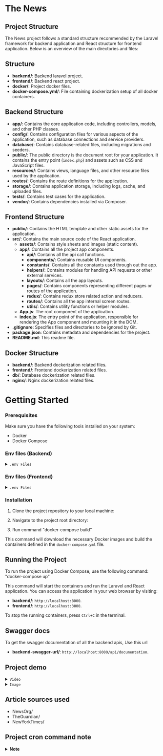 # The News
## Project Structure

The News project follows a standard structure recommended by the Laravel framework for backend application and React structure for frontend application. Below is an overview of the main directories and files:

## Structure
- **backend/**: Backend laravel project.
- **frontend/**: Backend react project.
- **docker/**: Project docker files.
- **docker-compose.yml/**: File containing dockerization setup of all docker containers.

## Backend Structure
- **app/**: Contains the core application code, including controllers, models, and other PHP classes.
- **config/**: Contains configuration files for various aspects of the application, such as database connections and service providers.
- **database/**: Contains database-related files, including migrations and seeders.
- **public/**: The public directory is the document root for your application. It contains the entry point (`index.php`) and assets such as CSS and JavaScript files.
- **resources/**: Contains views, language files, and other resource files used by the application.
- **routes/**: Contains the route definitions for the application.
- **storage/**: Contains application storage, including logs, cache, and uploaded files.
- **tests/**: Contains test cases for the application.
- **vendor/**: Contains dependencies installed via Composer.

## Frontend Structure
- **public/**: Contains the HTML template and other static assets for the application.
- **src/**: Contains the main source code of the React application.
  - **assets/**: Contains style sheets and images (static content).
  - **app/**: Contains all the project app components.
    - **api/**: Contains all the api call functions.
    - **components/**: Contains reusable UI components.
    - **constants/**: Contains all the constants used through out the app.
    - **helpers/**: Contains modules for handling API requests or other external services.
    - **layouts/**: Contains all the app layouts.
    - **pages/**: Contains components representing different pages or routes of the application.
    - **redux/**: Contains redux store related action and reducers.
    - **routes/**: Contains all the app internal screen routes.
    - **utils/**: Contains utility functions or helper modules.
  - **App.js**: The root component of the application.
  - **index.js**: The entry point of the application, responsible for rendering the App component and mounting it in the DOM.
- **.gitignore**: Specifies files and directories to be ignored by Git.
- **package.json**: Contains metadata and dependencies for the project.
- **README.md**: This readme file.

## Docker Structure
- **backend/**: Backend dockerization related files.
- **frontend/**: Frontend dockerization related files.
- **db/**: Database dockerization related files.
- **nginx/**: Nginx dockerization related files.

# Getting Started

### Prerequisites

Make sure you have the following tools installed on your system:

- Docker
- Docker Compose

### Env files (Backend)
<details>
  <summary><code>.env Files</code></summary>
  ## Usage

  1. Go to backend directory and Rename `.env.example` to `.env`.
  2. Open the `.env` file in a text editor.
  3. Modify the values of the environment variables to match your specific configuration.

**Note**: Ensure that sensitive information, such as API tokens and passwords, are properly secured and not exposed in version control.

</details>

### Env files (Frontend)
<details>
  <summary><code>.env Files</code></summary>
  ## Usage

  1. Go to frontend directory and Create `.env` file.
  2. Place following env variables there

- REACT_APP_API_END_POINT="http://127.0.0.1:8000/api/v1"

**Note**: Ensure that sensitive information, such as API tokens and passwords, are properly secured and not exposed in version control.

</details>

### Installation

1. Clone the project repository to your local machine:

2. Navigate to the project root directory:

3. Run command "docker-compose build"

This command will download the necessary Docker images and build the containers defined in the `docker-compose.yml` file.

## Running the Project

To run the project using Docker Compose, use the following command: "docker-compose up"

This command will start the containers and run the Laravel and React application. You can access the application in your web browser by visiting:

- **backend/**: `http://localhost:8000`.
- **frontend/**: `http://localhost:3000`.

To stop the running containers, press `Ctrl+C` in the terminal.


## Swagger docs
To get the swagger documentation of all the backend apis, Use this url
- **backend-swagger-url/**: `http://localhost:8000/api/documentation`.

## Project demo
<details>
  <summary><code>Video</code></summary>

  To see a demonstration of the project in action, you can watch the following video:

  [![Project Demo](https://drive.google.com/file/d/1g7p7ffTMJ0fvVF7nN3iGf4C2dmLIk_c6/view?usp=drive_link)
  

</details>

<details>
  <summary><code>Image</code></summary>

  Here is an image showcasing a swagger ui of project:

  ![Project Image](https://drive.google.com/file/d/18G2Dh2aDNTDDN4rgpQpXdFM3cn7H-xuj/view?usp=sharing)

  Link: https://drive.google.com/file/d/18G2Dh2aDNTDDN4rgpQpXdFM3cn7H-xuj/view?usp=sharing

</details>

## Article sources used
- NewsOrg/
- TheGuardian/
- NewYorkTimes/

## Project cron command note
<details>
  <summary><strong>Note</strong></summary>
  
  On setting up project and running with "docker-compose up", backend cron command will fetch all the news articles from the sources. After that cron command will run every day at 13:00.

</details>